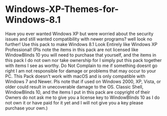 # Windows-XP-Themes-for-Windows-8.1
Have you ever wanted Windows XP but were worried about the security issues and still wanted compatibility with newer programs? well look no further! Use this pack to make Windows 8.1 Look Entirely like Windows XP Professional! (Pls note the items in this pack are not licensed like WindowBlinds 10 you will need to purchase that yourself, and the items in this pack I do not own nor take ownership for I simply put this pack together with items I see as worthy. Do Not Complain to me if something doesnt go right I am not responsible for damage or problems that may occur to your PC. This Pack doesn't work with macOS and is only compatible with Windows 7 and Newer. Pls note that if used on Windows 2000, XP, Vista, or older could result in unecoverable damage to the OS. Classic Shell, WindowBlinds 10, and the items I put in this pack are copyright of their Owners do not ask me to give you a license key to WindowBlinds 10 as I do not own it or have paid for it yet and I will not give you a key please purchase your own.)
